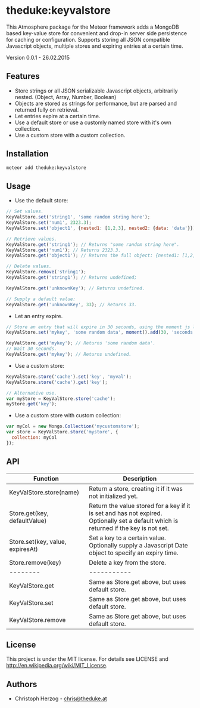 theduke:keyvalstore
===================

This Atmosphere package for the Meteor framework adds a MongoDB based key-value store for convenient and drop-in
server side persistence for caching or configuration. Supports storing all JSON compatible Javascript objects, 
multiple stores and expiring entries at a certain time.

Version 0.0.1 - 26.02.2015

## Features

* Store strings or all JSON serializable Javascript objects, arbitrarily nested. (Object, Array, Number, Boolean)
* Objects are stored as strings for performance, but are parsed and returned fully on retrieval.
* Let entries expire at a certain time.
* Use a default store or use a customly named store with it's own collection.
* Use a custom store with a custom collection. 

## Installation
 
```bash
meteor add theduke:keyvalstore
 ```


## Usage

* Use the default store:

```javascript
// Set values.
KeyValStore.set('string1', 'some random string here');
KeyValStore.set('num1', 2323.3);
KeyValStore.set('object1', {nested1: [1,2,3], nested2: {data: 'data'}});

// Retrieve values.
KeyValStore.get('string1'); // Returns "some random string here".
KeyValStore.get('num1'); // Returns 2323.3.
KeyValStore.get('object1'); // Returns the full object: {nested1: [1,2,3], nested2: {data: 'data'}

// Delete values.
KeyValStore.remove('string1');
KeyValStore.get('string1'); // Returns undefined;

KeyValStore.get('unknownKey'); // Returns undefined.

// Supply a default value:
KeyValStore.get('unknownKey', 33); // Returns 33.
```

* Let an entry expire.

```javascript
// Store an entry that will expire in 30 seconds, using the moment js library.
KeyValStore.set('mykey', 'some random data', moment().add(30, 'seconds').getDate());

KeyValStore.get('mykey'); // Returns 'some random data'.
// Wait 30 seconds.
KeyValStore.get('mykey'); // Returns undefined.
```

* Use a custom store:

```javascript
KeyValStore.store('cache').set('key', 'myval');
KeyValStore.store('cache').get('key');

// Alternative use.
var myStore = KeyValStore.store('cache');
myStore.get('key');
```

* Use a custom store with custom collection:

```javascript
var myCol = new Mongo.Collection('mycustomstore');
var store = KeyValStore.store('mystore', {
  collection: myCol
});
```


## API

Function|Description
--------|-----------
KeyValStore.store(name)|Return a store, creating it if it was not initialized yet.
Store.get(key, defaultValue)|Return the value stored for a key if it is set and has not expired. Optionally set a default which is returned if the key is not set.
Store.set(key, value, expiresAt)|Set a key to a certain value. Optionally supply a Javascript Date object to specify an expiry time.
Store.remove(key)|Delete a key from the store.
--------|-----------
KeyValStore.get|Same as Store.get above, but uses default store.
KeyValStore.set|Same as Store.get above, but uses default store.
KeyValStore.remove|Same as Store.get above, but uses default store.


## License


This project is under the MIT license. For details see LICENSE and http://en.wikipedia.org/wiki/MIT_License.


## Authors


* Christoph Herzog - chris@theduke.at

